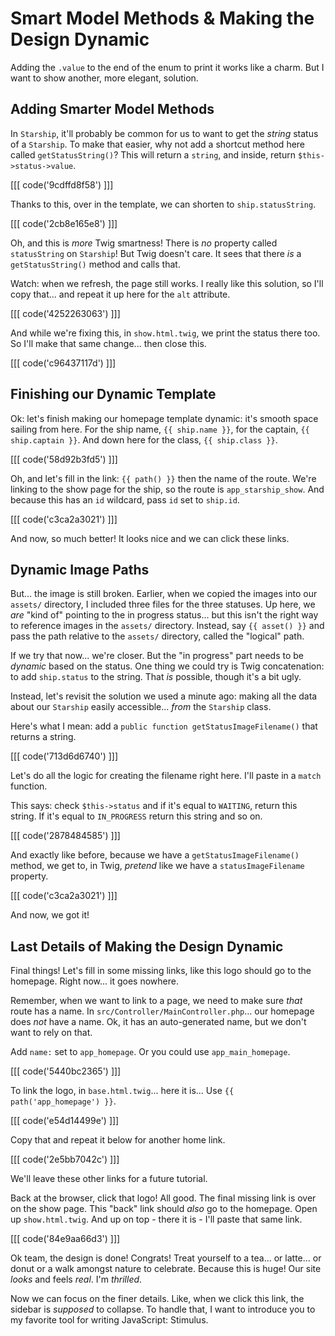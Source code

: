# Smart Model Methods & Making the Design Dynamic

Adding the `.value` to the end of the enum to print it works like a charm.
But I want to show another, more elegant, solution.

## Adding Smarter Model Methods

In `Starship`, it'll probably be common for us to want to get the *string* status
of a `Starship`. To make that easier, why not add a shortcut method here called
`getStatusString()`? This will return a `string`, and inside,
return `$this->status->value`.

[[[ code('9cdffd8f58') ]]]

Thanks to this, over in the template, we can shorten to `ship.statusString`.

[[[ code('2cb8e165e8') ]]]

Oh, and this is *more* Twig smartness! There is *no* property called `statusString`
on `Starship`! But Twig doesn't care. It sees that there *is* a `getStatusString()`
method and calls that.

Watch: when we refresh, the page still works. I really like this solution, so I'll
copy that... and repeat it up here for the `alt` attribute.

[[[ code('4252263063') ]]]

And while we're fixing this, in `show.html.twig`, we print the status there too.
So I'll make that same change... then close this.

[[[ code('c96437117d') ]]]

## Finishing our Dynamic Template

Ok: let's finish making our homepage template dynamic: it's smooth space sailing
from here. For the ship name, `{{ ship.name }}`, for the captain, `{{ ship.captain }}`.
And down here for the class, `{{ ship.class }}`.

[[[ code('58d92b3fd5') ]]]

Oh, and let's fill in the link: `{{ path() }}` then the name of the route. We're
linking to the show page for the ship, so the route is `app_starship_show`. And
because this has an `id` wildcard, pass `id` set to `ship.id`.

[[[ code('c3ca2a3021') ]]]

And now, so much better! It looks nice and we can click these links.

## Dynamic Image Paths

But... the image is still broken. Earlier, when we copied the images into our
`assets/` directory, I included three files for the three statuses. Up here, we
*are* "kind of" pointing to the in progress status... but this isn't the right way
to reference images in the `assets/` directory. Instead, say `{{ asset() }}` and
pass the path relative to the `assets/` directory, called the "logical" path.

If we try that now... we're closer. But the "in progress" part
needs to be *dynamic* based on the status. One thing we could try is Twig
concatenation: to add `ship.status` to the string. That *is* possible, though it's
a bit ugly.

Instead, let's revisit the solution we used a minute ago: making all the data
about our `Starship` easily accessible... *from* the `Starship` class.

Here's what I mean: add a `public function getStatusImageFilename()` that returns
a string. 

[[[ code('713d6d6740') ]]]

Let's do all the logic for creating the filename right here. I'll
paste in a `match` function.

This says: check `$this->status` and if it's equal to `WAITING`, return this string.
If it's equal to `IN_PROGRESS` return this string and so on.

[[[ code('2878484585') ]]]

And exactly like before, because we have a `getStatusImageFilename()` method, we
get to, in Twig, *pretend* like we have a `statusImageFilename` property.

[[[ code('c3ca2a3021') ]]]

And now, we got it!

## Last Details of Making the Design Dynamic

Final things! Let's fill in some missing links, like this logo should go to the
homepage. Right now... it goes nowhere.

Remember, when we want to link to a page, we need to make sure *that* route has
a name. In `src/Controller/MainController.php`... our homepage does *not* have
a name. Ok, it has an auto-generated name, but we don't want to rely on that. 

Add `name:` set to `app_homepage`. Or you could use `app_main_homepage`.

[[[ code('5440bc2365') ]]]

To link the logo, in `base.html.twig`... here it is... Use `{{ path('app_homepage') }}`.

[[[ code('e54d14499e') ]]]

Copy that and repeat it below for another home link. 

[[[ code('2e5bb7042c') ]]]

We'll leave these other links for a future tutorial.

Back at the browser, click that logo! All good. The final missing link is over
on the show page. This "back" link should *also* go to the homepage. Open up
`show.html.twig`. And up on top - there it is - I'll paste that same link.

[[[ code('84e9aa66d3') ]]]

Ok team, the design is done! Congrats! Treat yourself to a tea... or latte... or
donut or a walk amongst nature to celebrate. Because this is huge! Our site
*looks* and feels *real*. I'm *thrilled*.

Now we can focus on the finer details. Like, when we click this link, the sidebar
is *supposed* to collapse. To handle that, I want to introduce you to my favorite
tool for writing JavaScript: Stimulus.
